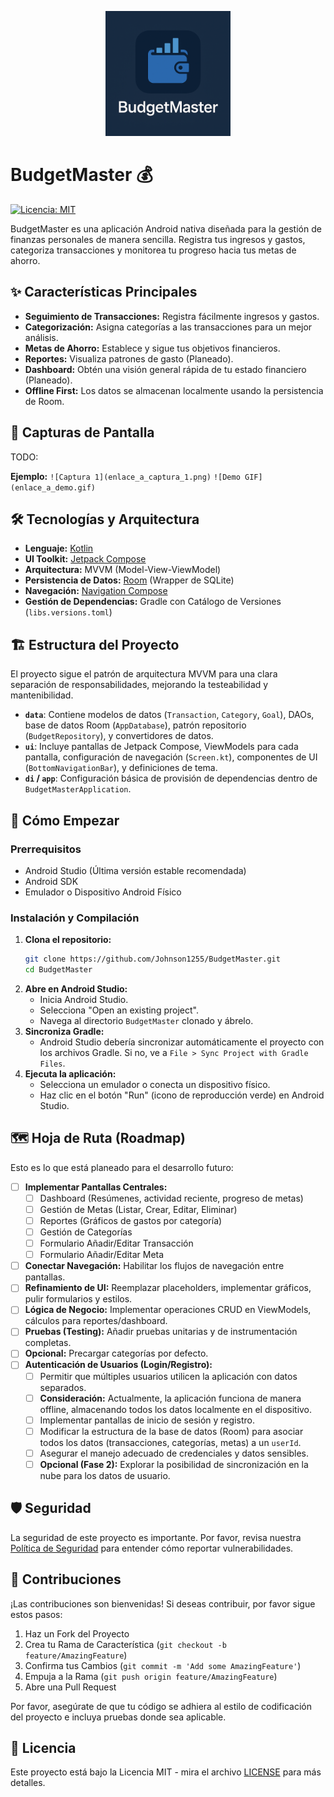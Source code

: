 <p align="center"><img src="assets/BudgetMasterLogo.png" alt="BudgetMaster Logo" width="200"></p>

# BudgetMaster 💰

[![Licencia: MIT](https://img.shields.io/badge/Licencia-MIT-yellow.svg)](https://opensource.org/licenses/MIT)

BudgetMaster es una aplicación Android nativa diseñada para la gestión de finanzas personales de manera sencilla. Registra tus ingresos y gastos, categoriza transacciones y monitorea tu progreso hacia tus metas de ahorro.

## ✨ Características Principales

*   **Seguimiento de Transacciones:** Registra fácilmente ingresos y gastos.
*   **Categorización:** Asigna categorías a las transacciones para un mejor análisis.
*   **Metas de Ahorro:** Establece y sigue tus objetivos financieros.
*   **Reportes:** Visualiza patrones de gasto (Planeado).
*   **Dashboard:** Obtén una visión general rápida de tu estado financiero (Planeado).
*   **Offline First:** Los datos se almacenan localmente usando la persistencia de Room.

## 📸 Capturas de Pantalla

TODO:

**Ejemplo:**
`![Captura 1](enlace_a_captura_1.png)`
`![Demo GIF](enlace_a_demo.gif)`

## 🛠️ Tecnologías y Arquitectura

*   **Lenguaje:** [Kotlin](https://kotlinlang.org/)
*   **UI Toolkit:** [Jetpack Compose](https://developer.android.com/jetpack/compose)
*   **Arquitectura:** MVVM (Model-View-ViewModel)
*   **Persistencia de Datos:** [Room](https://developer.android.com/training/data-storage/room) (Wrapper de SQLite)
*   **Navegación:** [Navigation Compose](https://developer.android.com/jetpack/compose/navigation)
*   **Gestión de Dependencias:** Gradle con Catálogo de Versiones (`libs.versions.toml`)

## 🏗️ Estructura del Proyecto

El proyecto sigue el patrón de arquitectura MVVM para una clara separación de responsabilidades, mejorando la testeabilidad y mantenibilidad.

*   **`data`**: Contiene modelos de datos (`Transaction`, `Category`, `Goal`), DAOs, base de datos Room (`AppDatabase`), patrón repositorio (`BudgetRepository`), y convertidores de datos.
*   **`ui`**: Incluye pantallas de Jetpack Compose, ViewModels para cada pantalla, configuración de navegación (`Screen.kt`), componentes de UI (`BottomNavigationBar`), y definiciones de tema.
*   **`di` / `app`**: Configuración básica de provisión de dependencias dentro de `BudgetMasterApplication`.

## 🚀 Cómo Empezar

### Prerrequisitos

*   Android Studio (Última versión estable recomendada)
*   Android SDK
*   Emulador o Dispositivo Android Físico

### Instalación y Compilación

1.  **Clona el repositorio:**
    ```bash
    git clone https://github.com/Johnson1255/BudgetMaster.git 
    cd BudgetMaster
    ```
2.  **Abre en Android Studio:**
    *   Inicia Android Studio.
    *   Selecciona "Open an existing project".
    *   Navega al directorio `BudgetMaster` clonado y ábrelo.
3.  **Sincroniza Gradle:**
    *   Android Studio debería sincronizar automáticamente el proyecto con los archivos Gradle. Si no, ve a `File > Sync Project with Gradle Files`.
4.  **Ejecuta la aplicación:**
    *   Selecciona un emulador o conecta un dispositivo físico.
    *   Haz clic en el botón "Run" (icono de reproducción verde) en Android Studio.

## 🗺️ Hoja de Ruta (Roadmap)

Esto es lo que está planeado para el desarrollo futuro:

*   [ ] **Implementar Pantallas Centrales:**
    *   [ ] Dashboard (Resúmenes, actividad reciente, progreso de metas)
    *   [ ] Gestión de Metas (Listar, Crear, Editar, Eliminar)
    *   [ ] Reportes (Gráficos de gastos por categoría)
    *   [ ] Gestión de Categorías
    *   [ ] Formulario Añadir/Editar Transacción
    *   [ ] Formulario Añadir/Editar Meta
*   [ ] **Conectar Navegación:** Habilitar los flujos de navegación entre pantallas.
*   [ ] **Refinamiento de UI:** Reemplazar placeholders, implementar gráficos, pulir formularios y estilos.
*   [ ] **Lógica de Negocio:** Implementar operaciones CRUD en ViewModels, cálculos para reportes/dashboard.
*   [ ] **Pruebas (Testing):** Añadir pruebas unitarias y de instrumentación completas.
*   [ ] **Opcional:** Precargar categorías por defecto.
*   [ ] **Autenticación de Usuarios (Login/Registro):**
    *   [ ] Permitir que múltiples usuarios utilicen la aplicación con datos separados.
    *   [ ] **Consideración:** Actualmente, la aplicación funciona de manera offline, almacenando todos los datos localmente en el dispositivo.
    *   [ ] Implementar pantallas de inicio de sesión y registro.
    *   [ ] Modificar la estructura de la base de datos (Room) para asociar todos los datos (transacciones, categorías, metas) a un `userId`.
    *   [ ] Asegurar el manejo adecuado de credenciales y datos sensibles.
    *   [ ] **Opcional (Fase 2):** Explorar la posibilidad de sincronización en la nube para los datos de usuario.

## 🛡️ Seguridad

La seguridad de este proyecto es importante. Por favor, revisa nuestra [Política de Seguridad](SECURITY.md) para entender cómo reportar vulnerabilidades.

## 🤝 Contribuciones

¡Las contribuciones son bienvenidas! Si deseas contribuir, por favor sigue estos pasos:

1.  Haz un Fork del Proyecto
2.  Crea tu Rama de Característica (`git checkout -b feature/AmazingFeature`)
3.  Confirma tus Cambios (`git commit -m 'Add some AmazingFeature'`)
4.  Empuja a la Rama (`git push origin feature/AmazingFeature`)
5.  Abre una Pull Request

Por favor, asegúrate de que tu código se adhiera al estilo de codificación del proyecto e incluya pruebas donde sea aplicable.

## 📄 Licencia

Este proyecto está bajo la Licencia MIT - mira el archivo [LICENSE](LICENSE) para más detalles.

